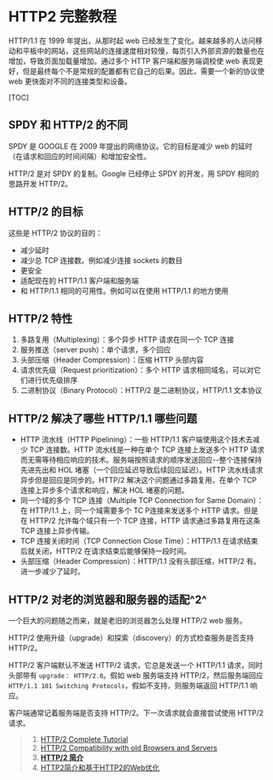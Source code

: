 # HTTP2 完整教程

HTTP/1.1 在 1999 年提出，从那时起 web 已经发生了变化。越来越多的人访问移动和平板中的网站，这些网站的连接速度相对较慢，每页引入外部资源的数量也在增加，导致页面加载量增加。通过多个 HTTP 客户端和服务端调校使 web 表现更好，但是最终每个不是常规的配置都有它自己的后果。因此，需要一个新的协议使 web 更快面对不同的连接类型和设备。

[TOC]

## SPDY 和 HTTP/2 的不同

SPDY 是 GOOGLE 在 2009 年提出的网络协议。它的目标是减少 web 的延时（在请求和回应的时间间隔）和增加安全性。

HTTP/2 是对 SPDY 的复制。Google 已经停止 SPDY 的开发，用 SPDY 相同的思路开发 HTTP/2。

## HTTP/2 的目标

这些是 HTTP/2 协议的目的：

- 减少延时
- 减少总 TCP 连接数。例如减少连接 sockets 的数目
- 更安全
- 适配现在的 HTTP/1.1 客户端和服务端
- 和 HTTP/1.1 相同的可用性。例如可以在使用 HTTP/1.1 的地方使用

## HTTP/2 特性

1. 多路复用（Multiplexing）：多个异步 HTTP 请求在同一个 TCP 连接
2. 服务推送（server push）：单个请求，多个回应
3. 头部压缩（Header Compression）：压缩 HTTP 头部内容
4. 请求优先级（Request prioritization）：多个 HTTP 请求相同域名，可以对它们进行优先级排序
5. 二进制协议（Binary Protocol）：HTTP/2 是二进制协议，HTTP/1.1 文本协议

## HTTP/2 解决了哪些 HTTP/1.1 哪些问题

- HTTP 流水线（HTTP Pipelining）：一些 HTTP/1.1 客户端使用这个技术去减少 TCP 连接数。HTTP 流水线是一种在单个 TCP 连接上发送多个 HTTP 请求而无需等待相应响应的技术。服务端按照请求的顺序发送回应--整个连接保持先进先出和 HOL 堵塞（一个回应延迟导致后续回应延迟）。HTTP 流水线请求异步但是回应是同步的。HTTP/2 解决这个问题通过多路复用，在单个 TCP 连接上异步多个请求和响应，解决 HOL 堵塞的问题。
- 同一个域的多个 TCP 连接（Multiple TCP Connection for Same Domain）：在 HTTP/1.1 上，同一个域需要多个 TC P连接来发送多个 HTTP 请求。但是在 HTTP/2 允许每个域只有一个 TCP 连接，HTTP 请求通过多路复用在这条 TCP 连接上异步传输。
- TCP 连接关闭时间（TCP Connection Close Time）：HTTP/1.1 在请求结束后就关闭，HTTP/2 在请求结束后能够保持一段时间。
- 头部压缩（Header Compression）：HTTP/1.1 没有头部压缩，HTTP/2 有。进一步减少了延时。

## HTTP/2 对老的浏览器和服务器的适配^2^

一个巨大的问题随之而来，就是老旧的浏览器怎么处理 HTTP/2 web 服务。

HTTP/2 使用升级（upgrade）和探索（discovery）的方式检查服务是否支持 HTTP/2。

HTTP/2 客户端默认不发送 HTTP/2 请求，它总是发送一个 HTTP/1.1 请求，同时头部带有 `upgrade： HTTP/2.0`。假如 web 服务端支持 HTTP/2，然后服务端回应 `HTTP/1.1 101 Switching Protocols`，假如不支持，则服务端返回 HTTP/1.1 响应。

客户端通常记着服务端是否支持 HTTP/2。下一次请求就会直接尝试使用 HTTP/2 请求。

> 1. [HTTP/2 Complete Tutorial](<http://qnimate.com/post-series/http2-complete-tutorial/#comments>)
> 2. [HTTP/2 Compatibility with old Browsers and Servers](<http://qnimate.com/http2-compatibility-with-old-browsers-and-servers/>)
> 3. [**HTTP/2 简介**](<https://developers.google.com/web/fundamentals/performance/http2/>)
> 4. [HTTP2简介和基于HTTP2的Web优化](<https://github.com/creeperyang/blog/issues/23>)
